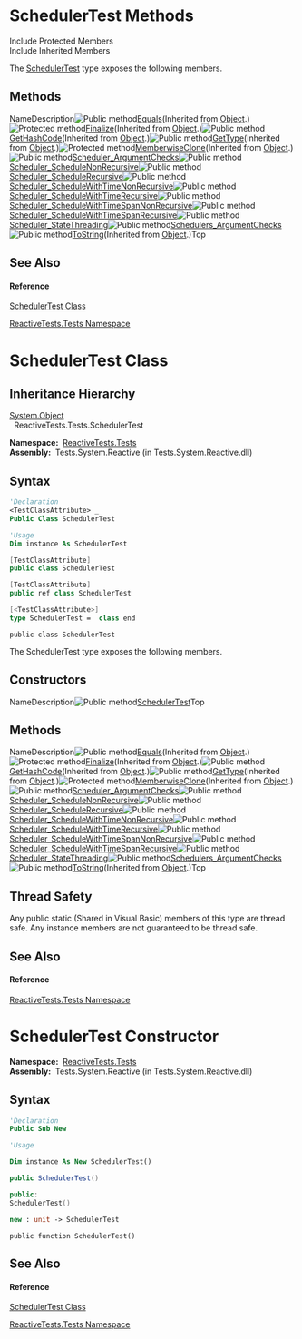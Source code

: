 # SchedulerTest Methods

Include Protected Members  
Include Inherited Members

The [SchedulerTest](SchedulerTest\SchedulerTest.md) type exposes the following members.

## Methods

NameDescription![Public method](images\Hh303103.pubmethod(en-us,VS.103).gif "Public method")[Equals](https://msdn.microsoft.com/en-us/library/m:system.object.equals(system.object)(v=VS.103))(Inherited from [Object](https://msdn.microsoft.com/en-us/library/e5kfa45b).)![Protected method](images\Hh303103.protmethod(en-us,VS.103).gif "Protected method")[Finalize](https://msdn.microsoft.com/en-us/library/4k87zsw7)(Inherited from [Object](https://msdn.microsoft.com/en-us/library/e5kfa45b).)![Public method](images\Hh303103.pubmethod(en-us,VS.103).gif "Public method")[GetHashCode](https://msdn.microsoft.com/en-us/library/zdee4b3y)(Inherited from [Object](https://msdn.microsoft.com/en-us/library/e5kfa45b).)![Public method](images\Hh303103.pubmethod(en-us,VS.103).gif "Public method")[GetType](https://msdn.microsoft.com/en-us/library/dfwy45w9)(Inherited from [Object](https://msdn.microsoft.com/en-us/library/e5kfa45b).)![Protected method](images\Hh303103.protmethod(en-us,VS.103).gif "Protected method")[MemberwiseClone](https://msdn.microsoft.com/en-us/library/57ctke0a)(Inherited from [Object](https://msdn.microsoft.com/en-us/library/e5kfa45b).)![Public method](images\Hh303103.pubmethod(en-us,VS.103).gif "Public method")[Scheduler\_ArgumentChecks](Scheduler\SchedulerTest.Scheduler_ArgumentChecks.md)![Public method](images\Hh303103.pubmethod(en-us,VS.103).gif "Public method")[Scheduler\_ScheduleNonRecursive](Scheduler\SchedulerTest.Scheduler_ScheduleNonRecursive.md)![Public method](images\Hh303103.pubmethod(en-us,VS.103).gif "Public method")[Scheduler\_ScheduleRecursive](Scheduler\SchedulerTest.Scheduler_ScheduleRecursive.md)![Public method](images\Hh303103.pubmethod(en-us,VS.103).gif "Public method")[Scheduler\_ScheduleWithTimeNonRecursive](Scheduler\SchedulerTest.Scheduler_ScheduleWithTimeNonRecursive.md)![Public method](images\Hh303103.pubmethod(en-us,VS.103).gif "Public method")[Scheduler\_ScheduleWithTimeRecursive](Scheduler\SchedulerTest.Scheduler_ScheduleWithTimeRecursive.md)![Public method](images\Hh303103.pubmethod(en-us,VS.103).gif "Public method")[Scheduler\_ScheduleWithTimeSpanNonRecursive](Scheduler\SchedulerTest.Scheduler_ScheduleWithTimeSpanNonRecursive.md)![Public method](images\Hh303103.pubmethod(en-us,VS.103).gif "Public method")[Scheduler\_ScheduleWithTimeSpanRecursive](Scheduler\SchedulerTest.Scheduler_ScheduleWithTimeSpanRecursive.md)![Public method](images\Hh303103.pubmethod(en-us,VS.103).gif "Public method")[Scheduler\_StateThreading](Scheduler\SchedulerTest.Scheduler_StateThreading.md)![Public method](images\Hh303103.pubmethod(en-us,VS.103).gif "Public method")[Schedulers\_ArgumentChecks](Schedulers\SchedulerTest.Schedulers_ArgumentChecks.md)![Public method](images\Hh303103.pubmethod(en-us,VS.103).gif "Public method")[ToString](https://msdn.microsoft.com/en-us/library/7bxwbwt2)(Inherited from [Object](https://msdn.microsoft.com/en-us/library/e5kfa45b).)Top

## See Also

#### Reference

[SchedulerTest Class](SchedulerTest\SchedulerTest.md)

[ReactiveTests.Tests Namespace](ReactiveTests.Tests\ReactiveTests.Tests.md)

# SchedulerTest Class

## Inheritance Hierarchy

[System.Object](https://msdn.microsoft.com/en-us/library/e5kfa45b)  
  ReactiveTests.Tests.SchedulerTest

**Namespace:**  [ReactiveTests.Tests](ReactiveTests.Tests\ReactiveTests.Tests.md)  
**Assembly:**  Tests.System.Reactive (in Tests.System.Reactive.dll)

## Syntax

```vb
'Declaration
<TestClassAttribute> _
Public Class SchedulerTest
```

```vb
'Usage
Dim instance As SchedulerTest
```

```csharp
[TestClassAttribute]
public class SchedulerTest
```

```c++
[TestClassAttribute]
public ref class SchedulerTest
```

```fsharp
[<TestClassAttribute>]
type SchedulerTest =  class end
```

```jscript
public class SchedulerTest
```

The SchedulerTest type exposes the following members.

## Constructors

NameDescription![Public method](images\Hh303103.pubmethod(en-us,VS.103).gif "Public method")[SchedulerTest](SchedulerTest\SchedulerTest.md)Top

## Methods

NameDescription![Public method](images\Hh303103.pubmethod(en-us,VS.103).gif "Public method")[Equals](https://msdn.microsoft.com/en-us/library/m:system.object.equals(system.object)(v=VS.103))(Inherited from [Object](https://msdn.microsoft.com/en-us/library/e5kfa45b).)![Protected method](images\Hh303103.protmethod(en-us,VS.103).gif "Protected method")[Finalize](https://msdn.microsoft.com/en-us/library/4k87zsw7)(Inherited from [Object](https://msdn.microsoft.com/en-us/library/e5kfa45b).)![Public method](images\Hh303103.pubmethod(en-us,VS.103).gif "Public method")[GetHashCode](https://msdn.microsoft.com/en-us/library/zdee4b3y)(Inherited from [Object](https://msdn.microsoft.com/en-us/library/e5kfa45b).)![Public method](images\Hh303103.pubmethod(en-us,VS.103).gif "Public method")[GetType](https://msdn.microsoft.com/en-us/library/dfwy45w9)(Inherited from [Object](https://msdn.microsoft.com/en-us/library/e5kfa45b).)![Protected method](images\Hh303103.protmethod(en-us,VS.103).gif "Protected method")[MemberwiseClone](https://msdn.microsoft.com/en-us/library/57ctke0a)(Inherited from [Object](https://msdn.microsoft.com/en-us/library/e5kfa45b).)![Public method](images\Hh303103.pubmethod(en-us,VS.103).gif "Public method")[Scheduler\_ArgumentChecks](Scheduler\SchedulerTest.Scheduler_ArgumentChecks.md)![Public method](images\Hh303103.pubmethod(en-us,VS.103).gif "Public method")[Scheduler\_ScheduleNonRecursive](Scheduler\SchedulerTest.Scheduler_ScheduleNonRecursive.md)![Public method](images\Hh303103.pubmethod(en-us,VS.103).gif "Public method")[Scheduler\_ScheduleRecursive](Scheduler\SchedulerTest.Scheduler_ScheduleRecursive.md)![Public method](images\Hh303103.pubmethod(en-us,VS.103).gif "Public method")[Scheduler\_ScheduleWithTimeNonRecursive](Scheduler\SchedulerTest.Scheduler_ScheduleWithTimeNonRecursive.md)![Public method](images\Hh303103.pubmethod(en-us,VS.103).gif "Public method")[Scheduler\_ScheduleWithTimeRecursive](Scheduler\SchedulerTest.Scheduler_ScheduleWithTimeRecursive.md)![Public method](images\Hh303103.pubmethod(en-us,VS.103).gif "Public method")[Scheduler\_ScheduleWithTimeSpanNonRecursive](Scheduler\SchedulerTest.Scheduler_ScheduleWithTimeSpanNonRecursive.md)![Public method](images\Hh303103.pubmethod(en-us,VS.103).gif "Public method")[Scheduler\_ScheduleWithTimeSpanRecursive](Scheduler\SchedulerTest.Scheduler_ScheduleWithTimeSpanRecursive.md)![Public method](images\Hh303103.pubmethod(en-us,VS.103).gif "Public method")[Scheduler\_StateThreading](Scheduler\SchedulerTest.Scheduler_StateThreading.md)![Public method](images\Hh303103.pubmethod(en-us,VS.103).gif "Public method")[Schedulers\_ArgumentChecks](Schedulers\SchedulerTest.Schedulers_ArgumentChecks.md)![Public method](images\Hh303103.pubmethod(en-us,VS.103).gif "Public method")[ToString](https://msdn.microsoft.com/en-us/library/7bxwbwt2)(Inherited from [Object](https://msdn.microsoft.com/en-us/library/e5kfa45b).)Top

## Thread Safety

Any public static (Shared in Visual Basic) members of this type are thread safe. Any instance members are not guaranteed to be thread safe.

## See Also

#### Reference

[ReactiveTests.Tests Namespace](ReactiveTests.Tests\ReactiveTests.Tests.md)

# SchedulerTest Constructor

**Namespace:**  [ReactiveTests.Tests](ReactiveTests.Tests\ReactiveTests.Tests.md)  
**Assembly:**  Tests.System.Reactive (in Tests.System.Reactive.dll)

## Syntax

```vb
'Declaration
Public Sub New
```

```vb
'Usage

Dim instance As New SchedulerTest()
```

```csharp
public SchedulerTest()
```

```c++
public:
SchedulerTest()
```

```fsharp
new : unit -> SchedulerTest
```

```jscript
public function SchedulerTest()
```

## See Also

#### Reference

[SchedulerTest Class](SchedulerTest\SchedulerTest.md)

[ReactiveTests.Tests Namespace](ReactiveTests.Tests\ReactiveTests.Tests.md)
